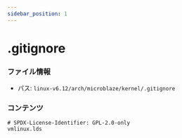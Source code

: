 ```yaml
---
sidebar_position: 1
---
```

# .gitignore

### ファイル情報

- パス: `linux-v6.12/arch/microblaze/kernel/.gitignore`

### コンテンツ

```gitignore
# SPDX-License-Identifier: GPL-2.0-only
vmlinux.lds

```
